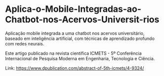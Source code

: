 # Aplica-o-Mobile-Integradas-ao-Chatbot-nos-Acervos-Universit-rios
Aplicação mobile integrada a uma chatbot nos acervos universitário, baseado em inteligência artificial, com técnicas de aprendizado profundo com redes neurais.

Este artigo publicado na revista científica ICMETS - 5º Conferência Internacional de Pesquisa Moderna em Engenharia, Tecnologia e Ciência.

Link: https://www.dpublication.com/abstract-of-5th-icmets/4-9324/
